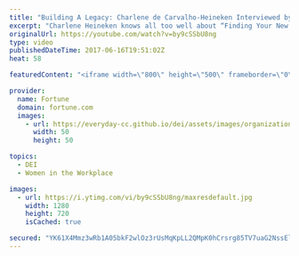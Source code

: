 ```yaml
---
title: "Building A Legacy: Charlene de Carvalho-Heineken Interviewed by Pattie Sellers I Fortune"
excerpt: "Charlene Heineken knows all too well about “Finding Your New Power.” At 47, she inherited a 25% stake in her father’s company and decided to do something that she had never anticipated: learn how to lead. In a rare interview, she talks about her storied life and how she is now helping to build Heineken"
originalUrl: https://youtube.com/watch?v=by9cSSbU8ng
type: video
publishedDateTime: 2017-06-16T19:51:02Z
heat: 58

featuredContent: "<iframe width=\"800\" height=\"500\" frameborder=\"0\" src=\"https://www.youtube.com/embed/by9cSSbU8ng\" allow=\"accelerometer; autoplay; encrypted-media; gyroscope; picture-in-picture\" allowfullscreen></iframe>"

provider:
  name: Fortune
  domain: fortune.com
  images:
    - url: https://everyday-cc.github.io/dei/assets/images/organizations/fortune.com-50x50.jpg
      width: 50
      height: 50

topics:
  - DEI
  - Women in the Workplace

images:
  - url: https://i.ytimg.com/vi/by9cSSbU8ng/maxresdefault.jpg
    width: 1280
    height: 720
    isCached: true

secured: "YK61X4Mmz3wRb1A05bkF2wlOz3rUsMqKpLL2QMpK0hCrsrg85TV7uaG2NssElV018KuwoNXTmsoABmwN/X3x7hfU/Q8rH1K/Pij31KsFT+g4yRN6uNLtW0xrciBokCs+NEF/DGENiSQWzOixPgJUvLWxRrbXKa5UlEjIFjCyDRLTUNpKj5rB5oP5cRdas8ilzOrGLkV1sMes6rP5D5AfDT8VmVClm3zdGVl+hmvOBMAyNRMQOp9JW2ev+KKxPP6DXhAo2SYTkpooTB/+Xkjw2hcabxKk5hhuSbzo8VXQYGfwpw6wz7ke0BlatklOfS1eAOKfFrDkMjTNQBKDqfycz5fXdo8eoIK1rrfZkj2O4YZlDIIezwtg609eojv+HGFC8rNre91JXZMaxKrn8IKJUA==;mV/8ruuMUk2Y6msMqlP39g=="
---
```


